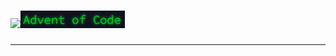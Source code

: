 # [![](https://adventofcode.com/favicon.png)![aoc text](assets/aoc_text.png)](https://adventofcode.com/)

--------------------------------------------------------------------------------
